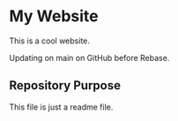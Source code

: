 # My Website

This is a cool website.

Updating on main on GitHub before Rebase.

## Repository Purpose

This file is just a readme file.
